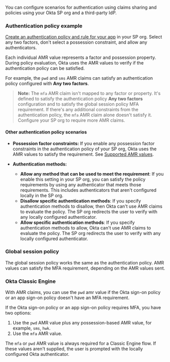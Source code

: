 You can configure scenarios for authentication using claims sharing and policies using your Okta SP org and a third-party IdP.

### Authentication policy example

[Create an authentication policy and rule for your app](https://help.okta.com/okta_help.htm?type=oie&id=ext-create-auth-policy) in your SP org. Select any two factors, don't select a possession constraint, and allow any authenticators.

Each individual AMR value represents a factor and possession property. During policy evaluation, Okta uses the AMR values to verify if the authentication policy can be satisfied.

For example, the `pwd` and `sms` AMR claims can satisfy an authentication policy configured with **Any two factors**.

> **Note:** The `mfa` AMR claim isn't mapped to any factor or property. It's defined to satisfy the authentication policy **Any two factors** configuration and to satisfy the global session policy MFA requirement. If there's any additional constraints from the authentication policy, the `mfa` AMR claim alone doesn't satisfy it. Configure your SP org to require more AMR claims.

#### Other authentication policy scenarios

* **Possession factor constraints:** If you enable any possession factor constraints in the authentication policy of your SP org, Okta uses the AMR values to satisfy the requirement. See [Supported AMR values](#supported-amr-values).

* **Authentication methods:**
  * **Allow any method that can be used to meet the requirement**: If you enable this setting in your SP org, you can satisfy the policy requirements by using any authenticator that meets those requirements. This includes authenticators that aren't configured locally in the SP org.
  * **Disallow specific authentication methods**: If you specify authentication methods to disallow, then Okta can't use AMR claims to evaluate the policy. The SP org redirects the user to verify with any locally configured authenticator.
  * **Allow specific authentication methods**: If you specify authentication methods to allow, Okta can't use AMR claims to evaluate the policy. The SP org redirects the user to verify with any locally configured authenticator.

### Global session policy

The global session policy works the same as the authentication policy. AMR values can satisfy the MFA requirement, depending on the AMR values sent.

### Okta Classic Engine

With AMR claims, you can use the `pwd` amr value if the Okta sign-on policy or an app sign-on policy doesn't have an MFA requirement.

If the Okta sign-on policy or an app sign-on policy requires MFA, you have two options:

1. Use the `pwd` AMR value plus any possession-based AMR value, for example, `sms`, `hwk`.
2. Use the `mfa` AMR value.

The `mfa` or `pwd` AMR value is always required for a Classic Engine flow. If these values aren't supplied, the user is prompted with the locally configured Okta authenticator.
